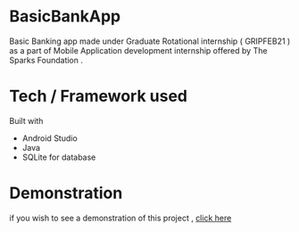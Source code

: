 # BasicBankApp
Basic Banking app made under Graduate Rotational internship ( GRIPFEB21 )  as a part of Mobile Application development internship offered by The Sparks Foundation . 

# Tech / Framework used
Built with
- Android Studio
- Java
- SQLite for database

# Demonstration
if you wish to see a demonstration of this project , [click here](https://www.linkedin.com/posts/krishna-chaitanya-0107_gripfeb21-tsf-grip-activity-6765558620252909568-aV7e)
